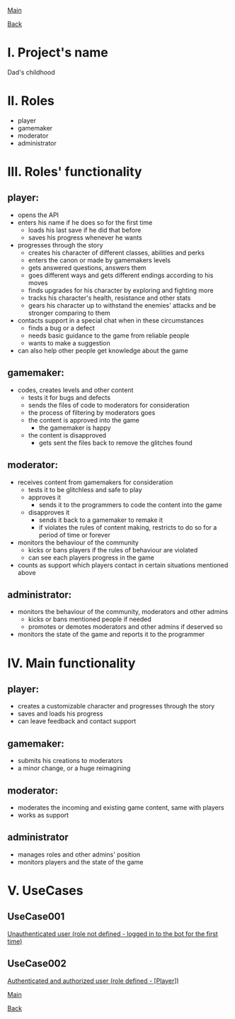 [Main](../../index.md)

[Back](../index.md)

# I. Project's name

Dad's childhood



# II. Roles

* player
* gamemaker
* moderator
* administrator



# III. Roles' functionality

## player:

* opens the API
* enters his name if he does so for the first time
    + loads his last save if he did that before
    + saves his progress whenever he wants
* progresses through the story
    + creates his character of different classes, abilities and perks
    + enters the canon or made by gamemakers levels
    + gets answered questions, answers them
    + goes different ways and gets different endings according to his moves
    + finds upgrades for his character by exploring and fighting more
    + tracks his character's health, resistance and other stats
    + gears his character up to withstand the enemies' attacks and be stronger comparing to them
* contacts support in a special chat when in these circumstances
    + finds a bug or a defect
    + needs basic guidance to the game from reliable people
    + wants to make a suggestion
* can also help other people get knowledge about the game

## gamemaker:

* codes, creates levels and other content
    + tests it for bugs and defects
    + sends the files of code to moderators for consideration
    + the process of filtering by moderators goes
    + the content is approved into the game
        - the gamemaker is happy
    + the content is disapproved
        - gets sent the files back to remove the glitches found

## moderator:

* receives content from gamemakers for consideration
    + tests it to be glitchless and safe to play
    + approves it
        - sends it to the programmers to code the content into the game
    + disapproves it
        - sends it back to a gamemaker to remake it
        - if violates the rules of content making, restricts to do so for a period of time or forever
* monitors the behaviour of the community
    + kicks or bans players if the rules of behaviour are violated
    + can see each players progress in the game
* counts as support which players contact in certain situations mentioned above

## administrator:

* monitors the behaviour of the community, moderators and other admins
    + kicks or bans mentioned people if needed
    + promotes or demotes moderators and other admins if deserved so
* monitors the state of the game and reports it to the programmer



# IV. Main functionality

## player:

* creates a customizable character and progresses through the story
* saves and loads his progress
* can leave feedback and contact support

## gamemaker:

* submits his creations to moderators
* a minor change, or a huge reimagining

## moderator:

* moderates the incoming and existing game content, same with players
* works as support

## administrator

* manages roles and other admins' position
* monitors players and the state of the game



# V. UseCases

## UseCase001

[Unauthenticated user (role not defined - logged in to the bot for the first time)](./uc/uc001.md)

## UseCase002

[Authenticated and authorized user (role defined - \[Player\])](./uc/uc002.md)

[Main](../../index.md)

[Back](../index.md)
